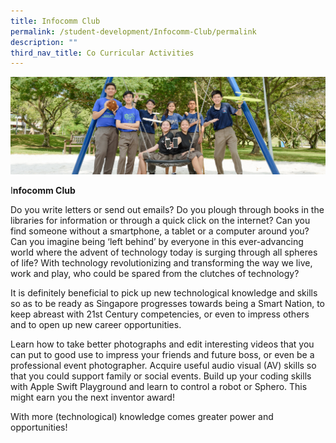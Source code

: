 ```yaml
---
title: Infocomm Club
permalink: /student-development/Infocomm-Club/permalink
description: ""
third_nav_title: Co Curricular Activities
---
```

![](/images/clubsandsocieties.jpg)

I**nfocomm Club**

Do you write letters or send out emails? Do you plough through books in the libraries for information or through a quick click on the internet? Can you find someone without a smartphone, a tablet or a computer around you? Can you imagine being ‘left behind’ by everyone in this ever-advancing world where the advent of technology today is surging through all spheres of life? With technology revolutionizing and transforming the way we live, work and play, who could be spared from the clutches of technology?

It is definitely beneficial to pick up new technological knowledge and skills so as to be ready as Singapore progresses towards being a Smart Nation, to keep abreast with 21st Century competencies, or even to impress others and to open up new career opportunities.

Learn how to take better photographs and edit interesting videos that you can put to good use to impress your friends and future boss, or even be a professional event photographer. Acquire useful audio visual (AV) skills so that you could support family or social events. Build up your coding skills with Apple Swift Playground and learn to control a robot or Sphero. This might earn you the next inventor award!

With more (technological) knowledge comes greater power and opportunities!
